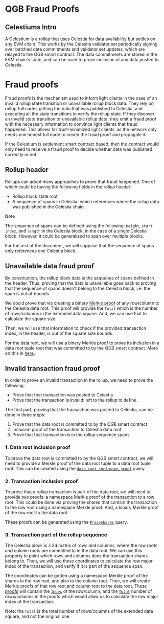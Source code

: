 # QGB Fraud Proofs

## Celestiums Intro

A Celestium is a rollup that uses Celestia for data availability but settles on any EVM chain. This works by the Celestia validator set periodically signing over batched data commitments and validator set updates, which are relayed to the QGB smart contract. The data commitments are stored in the EVM chain's state, and can be used to prove inclusion of any data posted to Celestia.

# Fraud proofs

Fraud proofs is the mechanism used to inform light clients in the case of an invalid rollup state transition or unavailable rollup block data. They rely on rollup full nodes getting the data that was published to Celestia, and executing all the state transitions to verify the rollup state. If they discover an invalid state transition or unavailable rollup data, they emit a fraud proof with the necessary information to convince light clients that fraud happened. This allows for trust-minimized light clients, as the network only needs one honest full node to create the fraud proof and propagate it.

If the Celestium is settlement smart contract based, then the contract would only need to receive a fraud proof to decide whether data was published correctly or not.

## Rollup header

Rollups can adopt many approaches to prove that fraud happened. One of which could be having the following fields in the rollup header:

- Rollup block state root
- A sequence of spans in Celestia: which references where the rollup data was published in the Celestia chain.

> [!NOTE]  
> The sequence of spans can be defined using the following: `Height`, `start index`, and `length` in the Celestia block, in the case of a single Celestia block. However, it could be generalized to span over multiple blocks.

For the rest of the document, we will suppose that the sequence of spans only references one Celestia block.

## Unavailable data fraud proof

By construction, the rollup block data is the sequence of spans defined in the header. Thus, proving that the data is unavailable goes back to proving that the sequence of spans doesn't belong to the Celestia block, i.e. the span is out of bounds.

We could prove that via creating a binary [Merkle proof](https://github.com/celestiaorg/celestia-core/blob/c3ab251659f6fe0f36d10e0dbd14c29a78a85352/crypto/merkle/proof.go#L19-L31) of any row/column to the Celestia data root. This proof will provide the `Total` which is the number of rows/columns in the extended data square. And, we can use that to calculate the square size.

Then, we will use that information to check if the provided transaction index, in the header, is out of the square size bounds.

For the data root, we will use a binary Merkle proof to prove its inclusion in a data root tuple root that was committed to by the QGB smart contract. More on this in [here](#1-data-root-inclusion-proof).

## Invalid transaction fraud proof

In order to prove an invalid transaction in the rollup, we need to prove the following:

- Prove that that transaction was posted to Celestia
- Prove that the transaction is invalid: left to the rollup to define.

The first part, proving that the transaction was posted to Celestia, can be done in three steps:

1. Prove that the data root is committed to by the QGB smart contract
2. Inclusion proof of the transaction to Celestia data root
3. Prove that that transaction is in the rollup sequence spans

### 1. Data root inclusion proof

To prove the data root is committed to by the QGB smart contract, we will need to provide a Merkle proof of the data root tuple to a data root tuple root. This can be created using the [`data_root_inclusion_proof`](https://github.com/celestiaorg/celestia-core/blob/c3ab251659f6fe0f36d10e0dbd14c29a78a85352/rpc/client/http/http.go#L492-L511) query.

### 2. Transaction inclusion proof

To prove that a rollup transaction is part of the data root, we will need to provide two proofs: a namespace Merkle proof of the transaction to a row root. This could be done via proving the shares that contain the transaction to the row root using a namespace Merkle proof. And, a binary Merkle proof of the row root to the data root.

These proofs can be generated using the [`ProveShares`](https://github.com/celestiaorg/celestia-core/blob/c3ab251659f6fe0f36d10e0dbd14c29a78a85352/rpc/client/http/http.go#L526-L543) query.

### 3. Transaction part of the rollup sequence

The Celestia block is a 2d matrix of rows and columns, where the row roots and column roots are committed to in the data root. We can use this property to point which rows and columns does the transaction shares belong to. Then, we will use those coordinates to calculate the row major index of the transaction, and verify if it is part of the sequence span.

The coordinates can be gotten using a namespace Merkle proof of the shares to the row root, and also to the column root. Then, we will create Merkle proofs of that row root and column root to the data root. These [proofs](https://github.com/celestiaorg/celestia-core/blob/c3ab251659f6fe0f36d10e0dbd14c29a78a85352/crypto/merkle/proof.go#L19-L31) will contain the [`Index`](https://github.com/celestiaorg/celestia-core/blob/c3ab251659f6fe0f36d10e0dbd14c29a78a85352/crypto/merkle/proof.go#L28) of the row/column, and the [`Total`](https://github.com/celestiaorg/celestia-core/blob/c3ab251659f6fe0f36d10e0dbd14c29a78a85352/crypto/merkle/proof.go#L27) number of rows/columns in the proofs which would allow us to calculate the row major index of the transaction.

Note: the `Total` is the total number of rows/columns of the extended data square, and not the original one.
